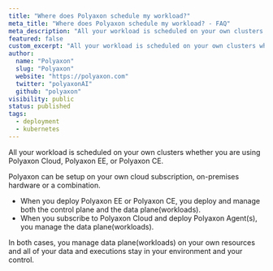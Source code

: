 ```yaml
---
title: "Where does Polyaxon schedule my workload?"
meta_title: "Where does Polyaxon schedule my workload? - FAQ"
meta_description: "All your workload is scheduled on your own clusters whether you are using Polyaxon Cloud, Polyaxon EE, or Polyaxon CE."
featured: false
custom_excerpt: "All your workload is scheduled on your own clusters whether you are using Polyaxon Cloud, Polyaxon EE, or Polyaxon CE."
author:
  name: "Polyaxon"
  slug: "Polyaxon"
  website: "https://polyaxon.com"
  twitter: "polyaxonAI"
  github: "polyaxon"
visibility: public
status: published
tags:
  - deployment
  - kubernetes
---
```


All your workload is scheduled on your own clusters whether you are using Polyaxon Cloud, Polyaxon EE, or Polyaxon CE.

Polyaxon can be setup on your own cloud subscription, on-premises hardware or a combination.

 * When you deploy Polyaxon EE or Polyaxon CE, you deploy and manage both the control plane and the data plane(workloads).
 * When you subscribe to Polyaxon Cloud and deploy Polyaxon Agent(s), you manage the data plane(workloads).

In both cases, you manage data plane(workloads) on your own resources and all of your data and executions stay in your environment and your control.
